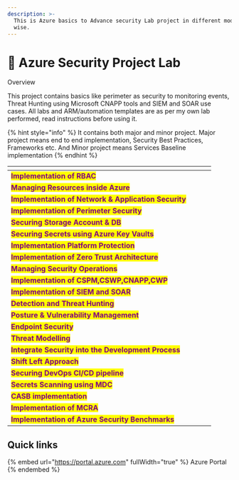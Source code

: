 ```yaml
---
description: >-
  This is Azure basics to Advance security Lab project in different modules
  wise.
---
```


# 👺 Azure Security Project Lab

Overview

This project contains basics like perimeter as security to monitoring events, Threat Hunting using Microsoft CNAPP tools and SIEM and SOAR use cases. All labs and ARM/automation templates are as per my own lab performed, read instructions before using it.

{% hint style="info" %}
It contains both major and minor project. Major project means end to end implementation, Security Best Practices, Frameworks etc. And Minor project means Services Baseline implementation&#x20;
{% endhint %}

<table data-view="cards"><thead><tr><th></th><th></th><th></th><th data-hidden data-card-cover data-type="files"></th></tr></thead><tbody><tr><td><mark style="color:purple;"><strong>Implementation of RBAC</strong></mark></td><td></td><td></td><td></td></tr><tr><td><mark style="color:purple;"><strong>Managing Resources inside Azure</strong></mark></td><td></td><td></td><td></td></tr><tr><td><mark style="color:purple;"><strong>Implementation of Network &#x26; Application Security</strong></mark></td><td></td><td></td><td></td></tr><tr><td><mark style="color:purple;"><strong>Implementation of Perimeter Security</strong></mark></td><td></td><td></td><td></td></tr><tr><td><mark style="color:purple;"><strong>Securing Storage Account &#x26; DB</strong></mark></td><td></td><td></td><td></td></tr><tr><td><mark style="color:purple;"><strong>Securing Secrets using Azure Key Vaults</strong></mark></td><td></td><td></td><td></td></tr><tr><td><mark style="color:purple;"><strong>Implementation Platform Protection</strong></mark></td><td></td><td></td><td></td></tr><tr><td><mark style="color:purple;"><strong>Implementation of Zero Trust Architecture</strong></mark></td><td></td><td></td><td></td></tr><tr><td><mark style="color:purple;"><strong>Managing Security Operations</strong></mark></td><td></td><td></td><td></td></tr><tr><td><mark style="color:purple;"><strong>Implementation of CSPM,CSWP,CNAPP,CWP</strong></mark></td><td></td><td></td><td></td></tr><tr><td><mark style="color:purple;"><strong>Implementation of SIEM and SOAR</strong></mark> </td><td></td><td></td><td></td></tr><tr><td><mark style="color:purple;"><strong>Detection and Threat Hunting</strong></mark></td><td></td><td></td><td></td></tr><tr><td><mark style="color:purple;"><strong>Posture &#x26; Vulnerability Management</strong></mark></td><td></td><td></td><td></td></tr><tr><td><mark style="color:purple;"><strong>Endpoint Security</strong></mark> </td><td></td><td></td><td></td></tr><tr><td><mark style="color:purple;"><strong>Threat Modelling</strong></mark></td><td></td><td></td><td></td></tr><tr><td><mark style="color:purple;"><strong>Integrate Security into the Development Process</strong></mark></td><td></td><td></td><td></td></tr><tr><td><mark style="color:purple;"><strong>Shift Left Approach</strong></mark></td><td></td><td></td><td></td></tr><tr><td><mark style="color:purple;"><strong>Securing DevOps CI/CD pipeline</strong></mark></td><td></td><td></td><td></td></tr><tr><td><mark style="color:purple;"><strong>Secrets Scanning using MDC</strong></mark> </td><td></td><td></td><td></td></tr><tr><td><mark style="color:purple;"><strong>CASB implementation</strong></mark> </td><td></td><td></td><td></td></tr><tr><td><mark style="color:purple;"><strong>Implementation of MCRA</strong></mark></td><td></td><td></td><td></td></tr><tr><td><mark style="color:purple;"><strong>Implementation of Azure Security Benchmarks</strong></mark></td><td></td><td></td><td></td></tr></tbody></table>



## Quick links

{% embed url="https://portal.azure.com" fullWidth="true" %}
Azure Portal
{% endembed %}

